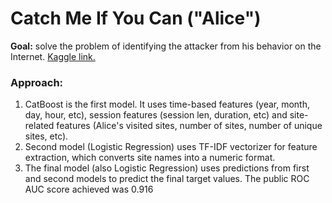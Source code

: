# Catch Me If You Can ("Alice")

**Goal:** solve the problem of identifying the attacker from his behavior on the Internet. [Kaggle link.](https://www.kaggle.com/competitions/catch-me-if-you-can-intruder-detection-through-webpage-session-tracking2)


### Approach:
1. CatBoost is the first model. It uses time-based features (year, month, day, hour, etc), session features (session len, duration, etc) and site-related features (Alice's visited sites, number of sites, number of unique sites, etc). 
2. Second model (Logistic Regression) uses TF-IDF vectorizer for feature extraction, which converts site names into a numeric format.
3. The final model (also Logistic Regression) uses predictions from first and second models to predict the final target values. The public ROC AUC score achieved was 0.916